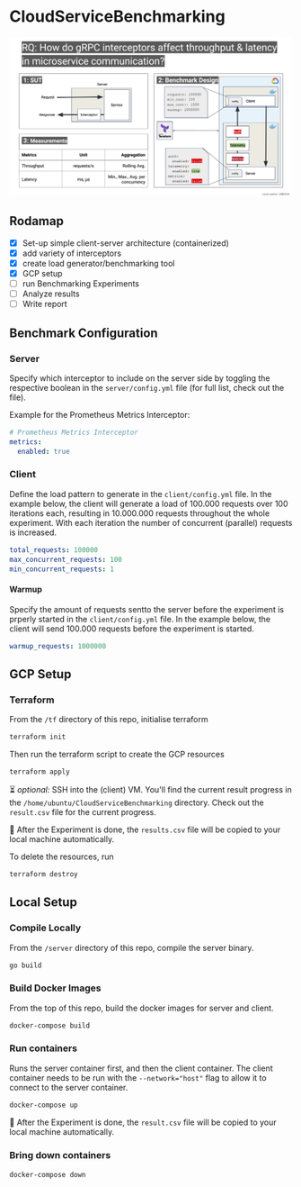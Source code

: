 # CloudServiceBenchmarking

![](deliverables/CSB_2nd_Mst.png)


## Rodamap
- [X] Set-up simple client-server architecture (containerized)
- [X] add variety of interceptors
- [X] create load generator/benchmarking tool
- [X] GCP setup
- [ ] run Benchmarking Experiments
- [ ] Analyze results
- [ ] Write report

## Benchmark Configuration
### Server
Specify which interceptor to include on the server side by toggling the respective boolean in the ```server/config.yml``` file (for full list, check out the file). 

Example for the Prometheus Metrics Interceptor:
```yml
# Prometheus Metrics Interceptor
metrics:
  enabled: true
```

### Client
Define the load pattern to generate in the ```client/config.yml``` file. In the example below, the client will generate a load of 100.000 requests over 100 iterations each, resulting in 10.000.000 requests throughout the whole experiment. With each iteration the number of concurrent (parallel) requests is increased.
```yml
total_requests: 100000
max_concurrent_requests: 100
min_concurrent_requests: 1
```
#### Warmup
Specify the amount of requests sentto the server before the experiment is prperly started in the ```client/config.yml``` file. In the example below, the client will send 100.000 requests before the experiment is started.
```yml
warmup_requests: 1000000
```



## GCP Setup
### Terraform
From the ```/tf``` directory of this repo, initialise terraform
```bash
terraform init
```
Then run the terraform script to create the GCP resources
```bash
terraform apply
```
⏳ *optional:* SSH into the (client) VM. You'll find the current result progress in the ```/home/ubuntu/CloudServiceBenchmarking``` directory. Check out the ```result.csv``` file for the current progress. 

🏁 After the Experiment is done, the ```results.csv``` file will be copied to your local machine automatically.

To delete the resources, run
```bash
terraform destroy
```

## Local Setup
### Compile Locally
From the ```/server``` directory of this repo, compile the server binary.
```bash
go build
```



### Build Docker Images
From the top of this repo, build the docker images for server and client.

```bash
docker-compose build
```
### Run containers
Runs the server container first, and then the client container. The client container needs to be run with the `--network="host"` flag to allow it to connect to the server container.
``` bash
docker-compose up
```
🏁 After the Experiment is done, the ```result.csv``` file will be copied to your local machine automatically.

### Bring down containers
```bash
docker-compose down
```
